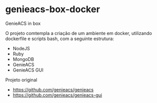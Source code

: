# genieacs-box-docker
GenieACS in box

O projeto comtempla a criação de um ambiente em docker, utilizando dockerfile e scripts bash, com a seguinte estrutura:
- NodeJS
- Ruby
- MongoDB
- GenieACS
- GenieACS GUI



Projeto original
- https://github.com/genieacs/genieacs
- https://github.com/genieacs/genieacs-gui
